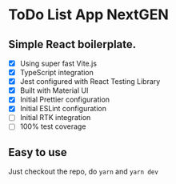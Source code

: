 # ToDo List App NextGEN

## Simple React boilerplate.

- [x] Using super fast Vite.js
- [x] TypeScript integration
- [x] Jest configured with React Testing Library
- [x] Built with Material UI
- [x] Initial Prettier configuration
- [x] Initial ESLint configuration
- [ ] Initial RTK integration
- [ ] 100% test coverage

## Easy to use

Just checkout the repo, do `yarn` and `yarn dev`
